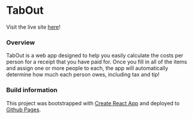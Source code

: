 # TabOut
Visit the live site [here](https://mlaikhram.github.io/tab-out/)!

### Overview
TabOut is a web app designed to help you easily calculate the costs per person for a receipt that you have paid for. Once you fill in all of the items and assign one or more people to each, the app will automatically determine how much each person owes, including tax and tip!

### Build information
This project was bootstrapped with [Create React App](https://github.com/facebook/create-react-app) and deployed to [Github Pages](https://pages.github.com/).
